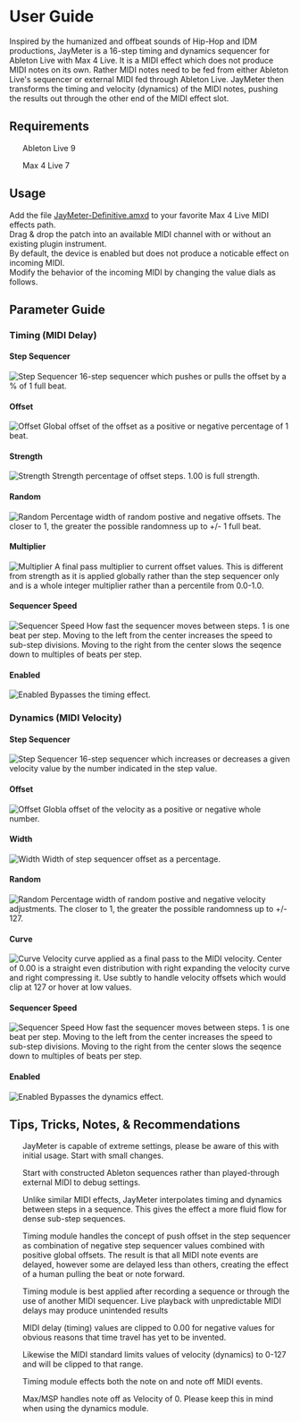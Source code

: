 <h1>User Guide</h1>

Inspired by the humanized and offbeat sounds of Hip-Hop and IDM productions, JayMeter is a 16-step timing and dynamics sequencer for Ableton Live with Max 4 Live. It is a MIDI effect which does not produce MIDI notes on its own. Rather MIDI notes need to be fed from either Ableton Live's sequencer or external MIDI fed through Ableton Live. JayMeter then transforms the timing and velocity (dynamics) of the MIDI notes, pushing the results out through the other end of the MIDI effect slot.

<h2>Requirements</h2>
  <ul>Ableton Live 9</ul>
  <ul>Max 4 Live 7</ul>

<h2>Usage</h2>

Add the file [JayMeter-Definitive.amxd](/devices/JayMeter-Definitive.amxd) to your favorite Max 4 Live MIDI effects path.<br>
Drag & drop the patch into an available MIDI channel with or without an existing plugin instrument.<br>
By default, the device is enabled but does not produce a noticable effect on incoming MIDI.<br>
Modify the behavior of the incoming MIDI by changing the value dials as follows.<br>

<h2>Parameter Guide</h2>

<h3>Timing (MIDI Delay)</h3>

<h4>Step Sequencer</h4>
<img src="/img/timing-07-seq.png" alt="Step Sequencer">
16-step sequencer which pushes or pulls the offset by a % of 1 full beat.

<h4>Offset</h4>
<img src="/img/timing-01-offset.png" alt="Offset">
Global offset of the offset as a positive or negative percentage of 1 beat.

<h4>Strength</h4>
<img src="/img/timing-02-strength.png" alt="Strength">
Strength percentage of offset steps. 1.00 is full strength.

<h4>Random</h4>
<img src="/img/timing-03-random.png" alt="Random">
Percentage width of random postive and negative offsets. The closer to 1, the greater the possible randomness up to +/- 1 full beat.

<h4>Multiplier</h4>
<img src="/img/timing-04-multiplier.png" alt="Multiplier">
A final pass multiplier to current offset values. This is different from strength as it is applied globally rather than the step sequencer only and is a whole integer multiplier rather than a percentile from 0.0-1.0.

<h4>Sequencer Speed</h4>
<img src="/img/timing-05-s_speed.png" alt="Sequencer Speed">
How fast the sequencer moves between steps. 1 is one beat per step. Moving to the left from the center increases the speed to sub-step divisions. Moving to the right from the center slows the seqence down to multiples of beats per step.

<h4>Enabled</h4>
<img src="/img/timing-06-enabled.png" alt="Enabled">
Bypasses the timing effect.

<h3>Dynamics (MIDI Velocity)</h3>

<h4>Step Sequencer</h4>
<img src="/img/dynamics-07-seq.png" alt="Step Sequencer">
16-step sequencer which increases or decreases a given velocity value by the number indicated in the step value.

<h4>Offset</h4>
<img src="/img/dynamics-01-offset.png" alt="Offset">
Globla offset of the velocity as a positive or negative whole number.

<h4>Width</h4>
<img src="/img/dynamics-02-width.png" alt="Width">
Width of step sequencer offset as a percentage.

<h4>Random</h4>
<img src="/img/dynamics-03-random.png" alt="Random">
Percentage width of random postive and negative velocity adjustments. The closer to 1, the greater the possible randomness up to +/- 127.

<h4>Curve</h4>
<img src="/img/dynamics-04-curve.png" alt="Curve">
Velocity curve applied as a final pass to the MIDI velocity. Center of 0.00 is a straight even distribution with right expanding the velocity curve and right compressing it. Use subtly to handle velocity offsets which would clip at 127 or hover at low values.

<h4>Sequencer Speed</h4>
<img src="/img/dynamics-05-s_speed.png" alt="Sequencer Speed">
How fast the sequencer moves between steps. 1 is one beat per step. Moving to the left from the center increases the speed to sub-step divisions. Moving to the right from the center slows the seqence down to multiples of beats per step.

<h4>Enabled</h4>
<img src="/img/dynamics-06-enabled.png" alt="Enabled">
Bypasses the dynamics effect.

<h2>Tips, Tricks, Notes, & Recommendations</h2>
  <ul>JayMeter is capable of extreme settings, please be aware of this with initial usage. Start with small changes.</ul>
  <ul>Start with constructed Ableton sequences rather than played-through external MIDI to debug settings.</ul>
  <ul>Unlike similar MIDI effects, JayMeter interpolates timing and dynamics between steps in a sequence. This gives the effect a more fluid flow for dense sub-step sequences.</ul>
  <ul>Timing module handles the concept of push offset in the step sequencer as combination of negative step sequencer values combined with positive global offsets. The result is that all MIDI note events are delayed, however some are delayed less than others, creating the effect of a human pulling the beat or note forward.</ul>
  <ul>Timing module is best applied after recording a sequence or through the use of another MIDI sequencer. Live playback with unpredictable MIDI delays may produce unintended results</ul>
  <ul>MIDI delay (timing) values are clipped to 0.00 for negative values for obvious reasons that time travel has yet to be invented.</ul>
  <ul>Likewise the MIDI standard limits values of velocity (dynamics) to 0-127 and will be clipped to that range.</ul>
  <ul>Timing module effects both the note on and note off MIDI events.</ul>
  <ul>Max/MSP handles note off as Velocity of 0. Please keep this in mind when using the dynamics module.</ul>
  
